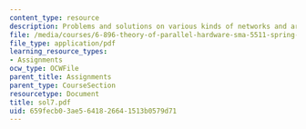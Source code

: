 ```yaml
---
content_type: resource
description: Problems and solutions on various kinds of networks and arrays.
file: /media/courses/6-896-theory-of-parallel-hardware-sma-5511-spring-2004/659fecb03ae5641826641513b0579d71_sol7.pdf
file_type: application/pdf
learning_resource_types:
- Assignments
ocw_type: OCWFile
parent_title: Assignments
parent_type: CourseSection
resourcetype: Document
title: sol7.pdf
uid: 659fecb0-3ae5-6418-2664-1513b0579d71
---
```

